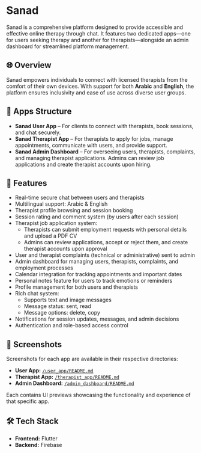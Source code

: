 # Sanad

Sanad is a comprehensive platform designed to provide accessible and effective online therapy through chat. It features two dedicated apps—one for users seeking therapy and another for therapists—alongside an admin dashboard for streamlined platform management.

## 🌐 Overview

Sanad empowers individuals to connect with licensed therapists from the comfort of their own devices. With support for both **Arabic** and **English**, the platform ensures inclusivity and ease of use across diverse user groups.

## 📱 Apps Structure

- **Sanad User App** – For clients to connect with therapists, book sessions, and chat securely.
- **Sanad Therapist App** – For therapists to apply for jobs, manage appointments, communicate with users, and provide support.
- **Sanad Admin Dashboard** – For overseeing users, therapists, complaints, and managing therapist applications. Admins can review job applications and create therapist accounts upon hiring.

## 🚀 Features

- Real-time secure chat between users and therapists
- Multilingual support: Arabic & English
- Therapist profile browsing and session booking
- Session rating and comment system (by users after each session)
- Therapist job application system:
  - Therapists can submit employment requests with personal details and upload a PDF CV
  - Admins can review applications, accept or reject them, and create therapist accounts upon approval
- User and therapist complaints (technical or administrative) sent to admin
- Admin dashboard for managing users, therapists, complaints, and employment processes
- Calendar integration for tracking appointments and important dates
- Personal notes feature for users to track emotions or reminders
- Profile management for both users and therapists
- Rich chat system:
  - Supports text and image messages
  - Message status: sent, read
  - Message options: delete, copy
- Notifications for session updates, messages, and admin decisions
- Authentication and role-based access control

## 📸 Screenshots

Screenshots for each app are available in their respective directories:

- **User App:** [`/user_app/README.md`](./user_app/README.md)
- **Therapist App:** [`/therapist_app/README.md`](./therapist_app/README.md)
- **Admin Dashboard:** [`/admin_dashboard/README.md`](./admin_dashboard/README.md)

Each contains UI previews showcasing the functionality and experience of that specific app.

## 🛠️ Tech Stack

- **Frontend:** Flutter
- **Backend:** Firebase 
